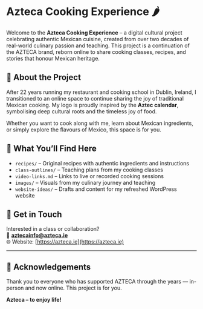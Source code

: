 # Azteca Cooking Experience 🌶️

Welcome to the **Azteca Cooking Experience** – a digital cultural project celebrating authentic Mexican cuisine, created from over two decades of real-world culinary passion and teaching. This project is a continuation of the AZTECA brand, reborn online to share cooking classes, recipes, and stories that honour Mexican heritage.

## 🌟 About the Project

After 22 years running my restaurant and cooking school in Dublin, Ireland, I transitioned to an online space to continue sharing the joy of traditional Mexican cooking. My logo is proudly inspired by the **Aztec calendar**, symbolising deep cultural roots and the timeless joy of food.

Whether you want to cook along with me, learn about Mexican ingredients, or simply explore the flavours of Mexico, this space is for you.

## 📂 What You’ll Find Here

- `recipes/` – Original recipes with authentic ingredients and instructions  
- `class-outlines/` – Teaching plans from my cooking classes  
- `video-links.md` – Links to live or recorded cooking sessions  
- `images/` – Visuals from my culinary journey and teaching  
- `website-ideas/` – Drafts and content for my refreshed WordPress website

## 💬 Get in Touch

Interested in a class or collaboration?  
📧 **[aztecainfo@azteca.ie](mailto:aztecainfo@azteca.ie)**  
🌐 Website: [https://azteca.ie](https://azteca.ie)

---

## 🧡 Acknowledgements

Thank you to everyone who has supported AZTECA through the years — in-person and now online. This project is for you.

**Azteca – to enjoy life!**
